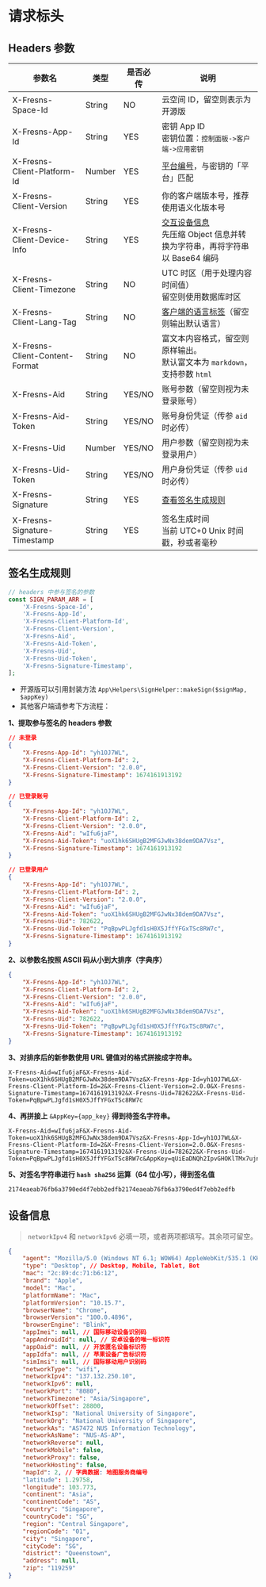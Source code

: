 # 请求标头

## Headers 参数

| 参数名 | 类型 | 是否必传 | 说明 |
| --- | --- | --- | --- |
| X-Fresns-Space-Id | String | NO | 云空间 ID，留空则表示为开源版 |
| X-Fresns-App-Id | String | YES | 密钥 App ID<br>密钥位置：`控制面板->客户端->应用密钥` |
| X-Fresns-Client-Platform-Id | Number | YES | [平台编号](dictionary/platforms.md)，与密钥的「平台」匹配 |
| X-Fresns-Client-Version | String | YES | 你的客户端版本号，推荐使用语义化版本号 |
| X-Fresns-Client-Device-Info | String | YES | [交互设备信息](#设备信息) <br>先压缩 Object 信息并转换为字符串，再将字符串以 Base64 编码 |
| X-Fresns-Client-Timezone | String | NO | UTC 时区（用于处理内容时间值）<br>留空则使用数据库时区 |
| X-Fresns-Client-Lang-Tag | String | NO | [客户端的语言标签](configs.md#语言设置)（留空则输出默认语言） |
| X-Fresns-Client-Content-Format | String | NO | 富文本内容格式，留空则原样输出。<br>默认富文本为 `markdown`，支持参数 `html` |
| X-Fresns-Aid | String | YES/NO | 账号参数（留空则视为未登录账号） |
| X-Fresns-Aid-Token | String | YES/NO | 账号身份凭证（传参 `aid` 时必传） |
| X-Fresns-Uid | Number | YES/NO | 用户参数（留空则视为未登录用户） |
| X-Fresns-Uid-Token | String | YES/NO | 用户身份凭证（传参 `uid` 时必传） |
| X-Fresns-Signature | String | YES | [查看签名生成规则](#签名生成规则) |
| X-Fresns-Signature-Timestamp | String | YES | 签名生成时间<br>当前 UTC+0 Unix 时间戳，秒或者毫秒 |

## 签名生成规则

```php
// headers 中参与签名的参数
const SIGN_PARAM_ARR = [
    'X-Fresns-Space-Id',
    'X-Fresns-App-Id',
    'X-Fresns-Client-Platform-Id',
    'X-Fresns-Client-Version',
    'X-Fresns-Aid',
    'X-Fresns-Aid-Token',
    'X-Fresns-Uid',
    'X-Fresns-Uid-Token',
    'X-Fresns-Signature-Timestamp',
];
```

- 开源版可以引用封装方法 `App\Helpers\SignHelper::makeSign($signMap, $appKey)`
- 其他客户端请参考下方流程：

**1、提取参与签名的 headers 参数**

```json
// 未登录
{
    "X-Fresns-App-Id": "yh1OJ7WL",
    "X-Fresns-Client-Platform-Id": 2,
    "X-Fresns-Client-Version": "2.0.0",
    "X-Fresns-Signature-Timestamp": 1674161913192
}

// 已登录账号
{
    "X-Fresns-App-Id": "yh1OJ7WL",
    "X-Fresns-Client-Platform-Id": 2,
    "X-Fresns-Client-Version": "2.0.0",
    "X-Fresns-Aid": "wIfu6jaF",
    "X-Fresns-Aid-Token": "uoX1hk6SHUgB2MFGJwNx38dem9DA7Vsz",
    "X-Fresns-Signature-Timestamp": 1674161913192
}

// 已登录用户
{
    "X-Fresns-App-Id": "yh1OJ7WL",
    "X-Fresns-Client-Platform-Id": 2,
    "X-Fresns-Client-Version": "2.0.0",
    "X-Fresns-Aid": "wIfu6jaF",
    "X-Fresns-Aid-Token": "uoX1hk6SHUgB2MFGJwNx38dem9DA7Vsz",
    "X-Fresns-Uid": 782622,
    "X-Fresns-Uid-Token": "PqBpwPLJgfd1sH0X5JffYFGxTSc8RW7c",
    "X-Fresns-Signature-Timestamp": 1674161913192
}
```

**2、以参数名按照 ASCII 码从小到大排序（字典序）**

```json
{
    "X-Fresns-App-Id": "yh1OJ7WL",
    "X-Fresns-Client-Platform-Id": 2,
    "X-Fresns-Client-Version": "2.0.0",
    "X-Fresns-Aid": "wIfu6jaF",
    "X-Fresns-Aid-Token": "uoX1hk6SHUgB2MFGJwNx38dem9DA7Vsz",
    "X-Fresns-Uid": 782622,
    "X-Fresns-Uid-Token": "PqBpwPLJgfd1sH0X5JffYFGxTSc8RW7c",
    "X-Fresns-Signature-Timestamp": 1674161913192
}
```

**3、对排序后的新参数使用 URL 键值对的格式拼接成字符串。**

```
X-Fresns-Aid=wIfu6jaF&X-Fresns-Aid-Token=uoX1hk6SHUgB2MFGJwNx38dem9DA7Vsz&X-Fresns-App-Id=yh1OJ7WL&X-Fresns-Client-Platform-Id=2&X-Fresns-Client-Version=2.0.0&X-Fresns-Signature-Timestamp=1674161913192&X-Fresns-Uid=782622&X-Fresns-Uid-Token=PqBpwPLJgfd1sH0X5JffYFGxTSc8RW7c
```

**4、再拼接上** `&AppKey={app_key}` **得到待签名字符串。**

```
X-Fresns-Aid=wIfu6jaF&X-Fresns-Aid-Token=uoX1hk6SHUgB2MFGJwNx38dem9DA7Vsz&X-Fresns-App-Id=yh1OJ7WL&X-Fresns-Client-Platform-Id=2&X-Fresns-Client-Version=2.0.0&X-Fresns-Signature-Timestamp=1674161913192&X-Fresns-Uid=782622&X-Fresns-Uid-Token=PqBpwPLJgfd1sH0X5JffYFGxTSc8RW7c&AppKey=qUiEaDNQh2IpvGHOKlTMx7ujn8t1CZWX
```

**5、对签名字符串进行 `hash sha256` 运算（64 位小写），得到签名值**

```
2174eaeab76fb6a3790ed4f7ebb2edfb2174eaeab76fb6a3790ed4f7ebb2edfb
```

## 设备信息

> `networkIpv4` 和 `networkIpv6` 必填一项，或者两项都填写。其余项可留空。

```json
{
    "agent": "Mozilla/5.0 (Windows NT 6.1; WOW64) AppleWebKit/535.1 (KHTML, like Gecko) Chrome/14.0.835.202 Safari/535.1",
    "type": "Desktop", // Desktop, Mobile, Tablet, Bot
    "mac": "2c:89:dc:71:b6:12",
    "brand": "Apple",
    "model": "Mac",
    "platformName": "Mac",
    "platformVersion": "10.15.7",
    "browserName": "Chrome",
    "browserVersion": "100.0.4896",
    "browserEngine": "Blink",
    "appImei": null, // 国际移动设备识别码
    "appAndroidId": null, // 安卓设备的唯一标识符
    "appOaid": null, // 开放匿名设备标识符
    "appIdfa": null, // 苹果设备广告标识符
    "simImsi": null, // 国际移动用户识别码
    "networkType": "wifi",
    "networkIpv4": "137.132.250.10",
    "networkIpv6": null,
    "networkPort": "8080",
    "networkTimezone": "Asia/Singapore",
    "networkOffset": 28800,
    "networkIsp": "National University of Singapore",
    "networkOrg": "National University of Singapore",
    "networkAs": "AS7472 NUS Information Technology",
    "networkAsName": "NUS-AS-AP",
    "networkReverse": null,
    "networkMobile": false,
    "networkProxy": false,
    "networkHosting": false,
    "mapId": 2, // 字典数据: 地图服务商编号
    "latitude": 1.29758,
    "longitude": 103.773,
    "continent": "Asia",
    "continentCode": "AS",
    "country": "Singapore",
    "countryCode": "SG",
    "region": "Central Singapore",
    "regionCode": "01",
    "city": "Singapore",
    "cityCode": "SG",
    "district": "Queenstown",
    "address": null,
    "zip": "119259"
}
```
